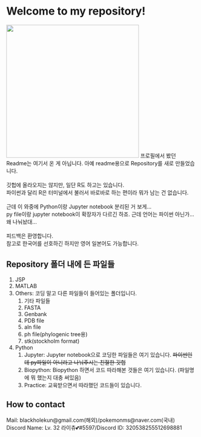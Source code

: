 <h1>Welcome to my repository!</h1>
<img src="https://img1.daumcdn.net/thumb/R1280x0/?scode=mtistory2&fname=https%3A%2F%2Fblog.kakaocdn.net%2Fdn%2Fq6t5V%2Fbtrfn4Po03H%2FqfYkooJVw4inAPIFGE6NR0%2Fimg.jpg" width="350">
프로필에서 봤던 Readme는 여기서 온 게 아닙니다. 아예 readme용으로 Repository를 새로 만들었습니다. <br>
<br>
깃헙에 올라오지는 않지만, 일단 R도 하고는 있습니다. <br>
파이썬과 달리 R은 터미널에서 불러서 바로바로 하는 편이라 뭐가 남는 건 없습니다. <br>
<br>
근데 이 와중에 Python이랑 Jupyter notebook 분리된 거 보게... <br>
py file이랑 jupyter notebook이 확장자가 다르긴 하죠. 근데 언어는 파이썬 아닌가... <br>
왜 나눠놨대... <br>
<br>
피드백은 환영합니다. <br>
참고로 한국어를 선호하긴 하지만 영어 일본어도 가능합니다. 
<h2>Repository 폴더 내에 든 파일들</h2>
<ol>
  <li>JSP</li>
  <li>MATLAB</li>
  <li>Others: 코딩 말고 다른 파일들이 들어있는 폴더입니다. 
    <ol>
      <li>기타 파일들</li>
      <li>FASTA</li>
      <li>Genbank</li>
      <li>PDB file</li>
      <li>aln file</li>
      <li>ph file(phylogenic tree용)</li>
      <li>stk(stockholm format)</li>
    </ol>
  </li>
  <li>Python
    <ol>
      <li>Jupyter: Jupyter notebook으로 코딩한 파일들은 여기 있습니다. <s>파이썬인데 py파일이 아니라고 나눠주시는 친절한 깃헙</s></li>
      <li>Biopython: Biopython 하면서 코드 따라해본 것들은 여기 있습니다. (파일명에 뭐 했는지 대충 써있음)</li>
      <li>Practice: 교육받으면서 따라했던 코드들이 있습니다. </li>
    </ol>
  </li>
</ol>
<h2>How to contact</h2>
Mail: blackholekun@gmail.com(해외)/pokemonms@naver.com(국내) <br>
Discord Name: Lv. 32 라이츄💕#5597/Discord ID: 320538255512698881
